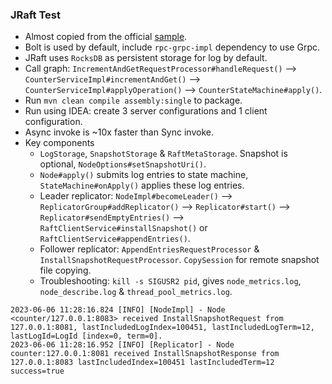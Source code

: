 ### JRaft Test

- Almost copied from the official [sample](https://github.com/sofastack/sofa-jraft/tree/master/jraft-example/src/main/java/com/alipay/sofa/jraft/example/counter).
- Bolt is used by default, include `rpc-grpc-impl` dependency to use Grpc.
- JRaft uses `RocksDB` as persistent storage for log by default.
- Call graph: `IncrementAndGetRequestProcessor#handleRequest()` --> `CounterServiceImpl#incrementAndGet()` --> `CounterServiceImpl#applyOperation()` --> `CounterStateMachine#apply()`. 
- Run `mvn clean compile assembly:single` to package.
- Run using IDEA: create 3 server configurations and 1 client configuration.
- Async invoke is ~10x faster than Sync invoke.
- Key components
  - `LogStorage`, `SnapshotStorage` & `RaftMetaStorage`. Snapshot is optional, `NodeOptions#setSnapshotUri()`.
  - `Node#apply()` submits log entries to state machine, `StateMachine#onApply()` applies these log entries.
  - Leader replicator: `NodeImpl#becomeLeader()` --> `ReplicatorGroup#addReplicator()` --> `Replicator#start()` --> `Replicator#sendEmptyEntries()` --> `RaftClientService#installSnapshot()` or `RaftClientService#appendEntries()`.
  - Follower replicator: `AppendEntriesRequestProcessor` & `InstallSnapshotRequestProcessor`. `CopySession` for remote snapshot file copying.
  - Troubleshooting: `kill -s SIGUSR2 pid`, gives `node_metrics.log`, `node_describe.log` & `thread_pool_metrics.log`.
```
2023-06-06 11:28:16.824 [INFO] [NodeImpl] - Node <counter/127.0.0.1:8083> received InstallSnapshotRequest from 127.0.0.1:8081, lastIncludedLogIndex=100451, lastIncludedLogTerm=12, lastLogId=LogId [index=0, term=0].
2023-06-06 11:28:16.952 [INFO] [Replicator] - Node counter:127.0.0.1:8081 received InstallSnapshotResponse from 127.0.0.1:8083 lastIncludedIndex=100451 lastIncludedTerm=12 success=true
```

